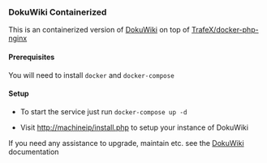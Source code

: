 ### DokuWiki Containerized

This is an containerized version of [DokuWiki](https://www.dokuwiki.org/dokuwiki) on top of [TrafeX/docker-php-nginx](https://github.com/TrafeX/docker-php-nginx)

#### Prerequisites
You will need to install `docker` and `docker-compose`

#### Setup
- To start the service just run `docker-compose up -d`

- Visit [http://machineip/install.php](http://localhost/install.php) to setup your instance of DokuWiki

If you need any assistance to upgrade, maintain etc. see the [DokuWiki](https://www.dokuwiki.org/dokuwiki) documentation
